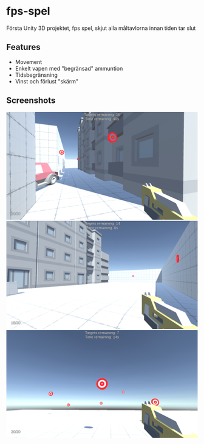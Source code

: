 # fps-spel
Första Unity 3D projektet, fps spel, skjut alla måltavlorna innan tiden tar slut

## Features
* Movement
* Enkelt vapen med "begränsad" ammuntion
* Tidsbegränsning
* Vinst och förlust "skärm"

## Screenshots
![Skärmbild 1](/Screenshots/kkVFPPWsFM.png)
![Skärmbild 2](/Screenshots/9JjEyKAvxi.png)
![Skärmbild 3](/Screenshots/arCf9VRlBX.png)